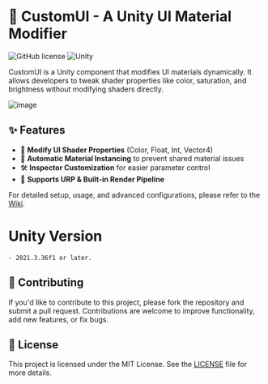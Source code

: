 # 🎨 CustomUI - A Unity UI Material Modifier

![GitHub license](https://img.shields.io/badge/license-MIT-blue.svg) 
![Unity](https://img.shields.io/badge/Unity-2021.3%2B-orange)

CustomUI is a Unity component that modifies UI materials dynamically. It allows developers to tweak shader properties like color, saturation, and brightness without modifying shaders directly.

![image](https://github.com/user-attachments/assets/ca5f1823-42db-47f9-851c-edf6a083d3d7)


## ✨ Features
- 🎨 **Modify UI Shader Properties** (Color, Float, Int, Vector4)
- 🔄 **Automatic Material Instancing** to prevent shared material issues
- 🛠️ **Inspector Customization** for easier parameter control
- 🚀 **Supports URP & Built-in Render Pipeline**

For detailed setup, usage, and advanced configurations, please refer to the [Wiki](https://github.com/dennis112999/Unity-UI-Material-Modifier/wiki).

# Unity Version
    - 2021.3.36f1 or later.

## 🤝 Contributing

If you'd like to contribute to this project, please fork the repository and submit a pull request. Contributions are welcome to improve functionality, add new features, or fix bugs.

## 📝 License

This project is licensed under the MIT License. See the [LICENSE](LICENSE) file for more details.
